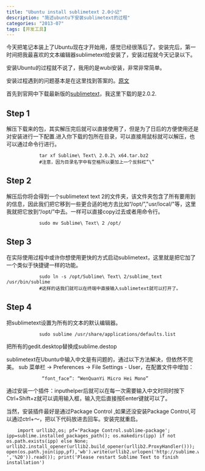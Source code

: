```yaml
---
title: "Ubuntu install sublimetext 2.0小记"
description: "简述ubuntu下安装sublimetext的过程"
categories: "2013-07"
tags: [开发工具]
---
```



今天把笔记本装上了Ubuntu现在才开始用，感觉已经很落后了。安装完后，第一时间把我最喜欢的文本编辑器sublimetext给安装了，安装过程就今天记录以下。

安装Ubuntu的过程就不说了，我用的是wubi安装，非常非常简单。

安装过程遇到的问题基本是在这里找到答案的。[原文](http://www.technoreply.com/how-to-install-sublime-text-2-on-ubuntu-12-04-unity/)

首先到官网中下载最新版的[sublimetext](http://www.sublimetext.com/2)，我这里下载的是2.0.2.

## Step 1
解压下载来的包，其实解压完后就可以直接使用了，但是为了日后的方便使用还是对安装进行一下配置.进入你下载的包所在目录，可以直接用鼠标就可以解压，也可以通过命令行进行。

                tar xf Sublime\ Text\ 2.0.2\ x64.tar.bz2
                #注意，因为目录名字中有空格所以要加上一个反斜杠“\”

##  Step 2
解压后你将会得到一个sublimetext text 2的文件夹，该文件夹包含了所有要用到的信息，因此我们把它移到一些更合适的地方去比如“/opt/”,"usr/local/"等，这里我就把它放到“/opt/”中去。一样可以直接copy过去或者用命令行。

                sudo mv Sublime\ Text\ 2 /opt/

## Step 3
在实际使用过程中或许你想使用更快的方式启动sublimetext，这里就是把它加了一个类似于快捷键一样的功能。

                sudo ln -s /opt/Sublime\ Text\ 2/sublime_text /usr/bin/sublime
                #这样的话我们就可以在终端中直接输入sublimetext就可以打开了。

## Step 4
把sublimetext设置为所有的文本的默认编辑器。

                sudo sublime /usr/share/applications/defaults.list

把所有的gedit.desktop替换成sublime.destop

sublimetext在Ubuntu中输入中文是有问题的，通过以下方法解决，但依然不完美。
sub
菜单栏 -> Preferences -> File Settings - User，在配置文件中增加：
                
                 “font_face”: “WenQuanYi Micro Hei Mono”

通过安装一个插件：inputhelper后就可以在每一次需要输入中文时同时按下Ctrl+Shift+z就可以调用输入框，输入完后直接按Eenter键就可以了。

当然，安装插件最好是通过Package Control ,如果还没安装Package Control,可以通过ctrl+～，把以下代码放进去回车。安装完就重启。

		import urllib2,os; pf='Package Control.sublime-package'; ipp=sublime.installed_packages_path(); os.makedirs(ipp) if not os.path.exists(ipp) else None; urllib2.install_opener(urllib2.build_opener(urllib2.ProxyHandler())); open(os.path.join(ipp,pf),'wb').write(urllib2.urlopen('http://sublime.wbond.net/'+pf.replace(' ','%20')).read()); print('Please restart Sublime Text to finish installation')
